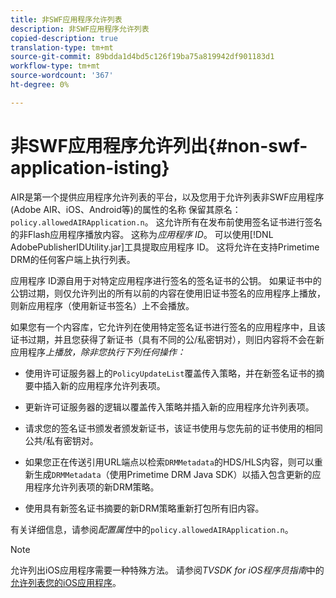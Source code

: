 ```yaml
---
title: 非SWF应用程序允许列表
description: 非SWF应用程序允许列表
copied-description: true
translation-type: tm+mt
source-git-commit: 89bdda1d4bd5c126f19ba75a819942df901183d1
workflow-type: tm+mt
source-wordcount: '367'
ht-degree: 0%

---
```



# 非SWF应用程序允许列出{#non-swf-application-isting}

AIR是第一个提供应用程序允许列表的平台，以及您用于允许列表非SWF应用程序(Adobe AIR、iOS、Android等)的属性的名称 保留其原名：`policy.allowedAIRApplication.n`。 这允许所有在发布前使用签名证书进行签名的非Flash应用程序播放内容。 这称为&#x200B;*应用程序 ID*。 可以使用[!DNL AdobePublisherIDUtility.jar]工具提取应用程序 ID。 这将允许在支持Primetime DRM的任何客户端上执行列表。

应用程序 ID源自用于对特定应用程序进行签名的签名证书的公钥。 如果证书中的公钥过期，则仅允许列出的所有以前的内容在使用旧证书签名的应用程序上播放，则新应用程序（使用新证书签名）上不会播放。

如果您有一个内容库，它允许列在使用特定签名证书进行签名的应用程序中，且该证书过期，并且您获得了新证书（具有不同的公/私密钥对），则旧内容将不会在新应用程序&#x200B;*上播放，除非您执行下列任何操作：*

* 使用许可证服务器上的`PolicyUpdateList`覆盖传入策略，并在新签名证书的摘要中插入新的应用程序允许列表项。
* 更新许可证服务器的逻辑以覆盖传入策略并插入新的应用程序允许列表项。
* 请求您的签名证书颁发者颁发新证书，该证书使用与您先前的证书使用的相同公共/私有密钥对。
* 如果您正在传送引用URL端点以检索`DRMMetadata`的HDS/HLS内容，则可以重新生成`DRMMetadata`（使用Primetime DRM Java SDK）以插入包含更新的应用程序允许列表项的新DRM策略。

* 使用具有新签名证书摘要的新DRM策略重新打包所有旧内容。

有关详细信息，请参阅&#x200B;*配置属性*&#x200B;中的`policy.allowedAIRApplication.n`。

>[!NOTE]
>
>允许列出iOS应用程序需要一种特殊方法。 请参阅&#x200B;*TVSDK for iOS程序员指南*&#x200B;中的[允许列表您的iOS应用程序](../../../../../programming/tvsdk-3x-ios-prog/ios-3x-drm-content-security/ios-3x-allowlist-your-ios-application.md)。

